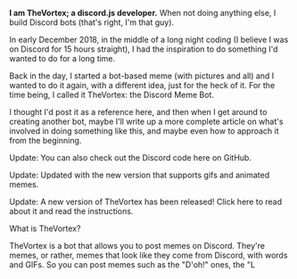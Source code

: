 **I am TheVortex; a discord.js developer.** When not doing anything else, I build Discord bots (that's right, I'm that guy).

In early December 2018, in the middle of a long night coding (I believe I was on Discord for 15 hours straight), I had the inspiration to do something I'd wanted to do for a long time.

Back in the day, I started a bot-based meme (with pictures and all) and I wanted to do it again, with a different idea, just for the heck of it. For the time being, I called it TheVortex: the Discord Meme Bot.

I thought I'd post it as a reference here, and then when I get around to creating another bot, maybe I'll write up a more complete article on what's involved in doing something like this, and maybe even how to approach it from the beginning.

Update: You can also check out the Discord code here on GitHub.

Update: Updated with the new version that supports gifs and animated memes.

Update: A new version of TheVortex has been released! Click here to read about it and read the instructions.

What is TheVortex?

TheVortex is a bot that allows you to post memes on Discord. They're memes, or rather, memes that look like they come from Discord, with words and GIFs. So you can post memes such as the "D'oh!" ones, the "L
